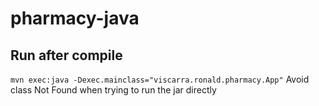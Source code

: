 # pharmacy-java

## Run after compile
```mvn exec:java -Dexec.mainclass="viscarra.ronald.pharmacy.App"```
Avoid class Not Found when trying to run the jar directly
